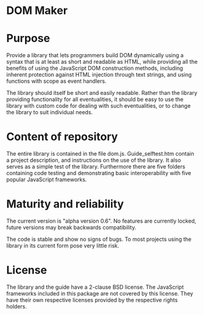 DOM Maker
=========

Purpose
=======
Provide a library that lets programmers build DOM dynamically using a syntax that is at least as short and readable as HTML, while providing all the benefits of using the JavaScript DOM construction methods, including inherent protection against HTML injection through text strings, and using functions with scope as event handlers.

The library should itself be short and easily readable. Rather than the library providing functionality for all eventualities, it should be easy to use the library with custom code for dealing with such eventualities, or to change the library to suit individual needs.

Content of repository
=====================
The entire library is contained in the file dom.js. Guide_selftest.htm contain a project description, and instructions on the use of the library. It also serves as a simple test of the library. Furthermore there are five folders containing code testing and demonstrating basic interoperability with five popular JavaScript frameworks.

Maturity and reliability
========================
The current version is "alpha version 0.6". No features are currently locked, future versions may break backwards compatibility.

The code is stable and show no signs of bugs. To most projects using the library in its current form pose very little risk.

License
=======
The library and the guide have a 2-clause BSD license. The JavaScript frameworks included in this package are not covered by this license. They have their own respective licenses provided by the respective rights holders.
